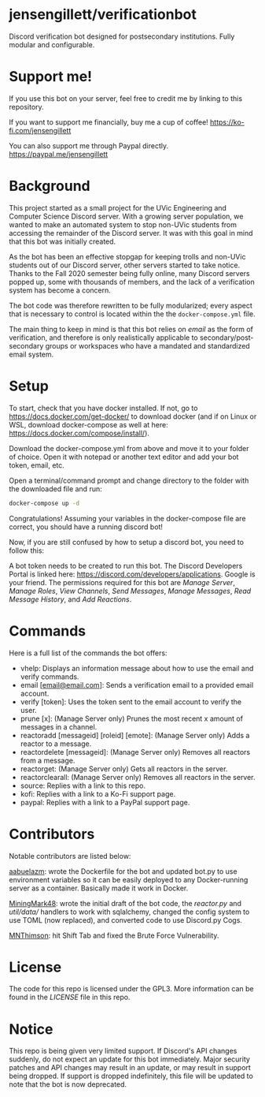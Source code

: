 # jensengillett/verificationbot
Discord verification bot designed for postsecondary institutions. Fully modular and configurable.

# Support me!
If you use this bot on your server, feel free to credit me by linking to this repository. 

If you want to support me financially, buy me a cup of coffee! https://ko-fi.com/jensengillett

You can also support me through Paypal directly. https://paypal.me/jensengillett

# Background
This project started as a small project for the UVic Engineering and Computer Science Discord server. With a growing server population, we wanted to make an automated system to stop non-UVic students from accessing the remainder of the Discord server. It was with this goal in mind that this bot was initially created.

As the bot has been an effective stopgap for keeping trolls and non-UVic students out of our Discord server, other servers started to take notice. Thanks to the Fall 2020 semester being fully online, many Discord servers popped up, some with thousands of members, and the lack of a verification system has become a concern.

The bot code was therefore rewritten to be fully modularized; every aspect that is necessary to control is located within the the `docker-compose.yml` file.

The main thing to keep in mind is that this bot relies on *email* as the form of verification, and therefore is only realistically applicable to secondary/post-secondary groups or workspaces who have a mandated and standardized email system.

# Setup
To start, check that you have docker installed. If not, go to https://docs.docker.com/get-docker/ to download docker (and if on Linux or WSL, download docker-compose as well at here: https://docs.docker.com/compose/install/).

Download the docker-compose.yml from above and move it to your folder of choice. Open it with notepad or another text editor and add your bot token, email, etc.

Open a terminal/command prompt and change directory to the folder with the downloaded file and run:
```bash
docker-compose up -d
```
Congratulations! Assuming your variables in the docker-compose file are correct, you should have a running discord bot!

Now, if you are still confused by how to setup a discord bot, you need to follow this:

A bot token needs to be created to run this bot. The Discord Developers Portal is linked here: https://discord.com/developers/applications. Google is your friend. The permissions required for this bot are *Manage Server*, *Manage Roles*, *View Channels*, *Send Messages*, *Manage Messages*, *Read Message History*, and *Add Reactions*. 

# Commands
Here is a full list of the commands the bot offers:
- vhelp: Displays an information message about how to use the email and verify commands.
- email [email@email.com]: Sends a verification email to a provided email account.
- verify [token]: Uses the token sent to the email account to verify the user.
- prune [x]: (Manage Server only) Prunes the most recent x amount of messages in a channel.
- reactoradd [messageid] [roleid] [emote]: (Manage Server only) Adds a reactor to a message.
- reactordelete [messageid]: (Manage Server only) Removes all reactors from a message.
- reactorget: (Manage Server only) Gets all reactors in the server.
- reactorclearall: (Manage Server only) Removes all reactors in the server.
- source: Replies with a link to this repo.
- kofi: Replies with a link to a Ko-Fi support page.
- paypal: Replies with a link to a PayPal support page.

# Contributors
Notable contributors are listed below:

[aabuelazm](https://github.com/aabuelazm): wrote the Dockerfile for the bot and updated bot.py to use environment variables so it can be easily deployed to any Docker-running server as a container. Basically made it work in Docker.

[MiningMark48](https://github.com/MiningMark48): wrote the initial draft of the bot code, the *reactor.py* and *util/data/* handlers to work with sqlalchemy, changed the config system to use TOML (now replaced), and converted code to use Discord.py Cogs.

[MNThimson](https://github.com/MNThomson): hit Shift Tab and fixed the Brute Force Vulnerability.

# License
The code for this repo is licensed under the GPL3. More information can be found in the *LICENSE* file in this repo.

# Notice
This repo is being given very limited support. If Discord's API changes suddenly, do not expect an update for this bot immediately. Major security patches and API changes may result in an update, or may result in support being dropped. If support is dropped indefinitely, this file will be updated to note that the bot is now deprecated.
